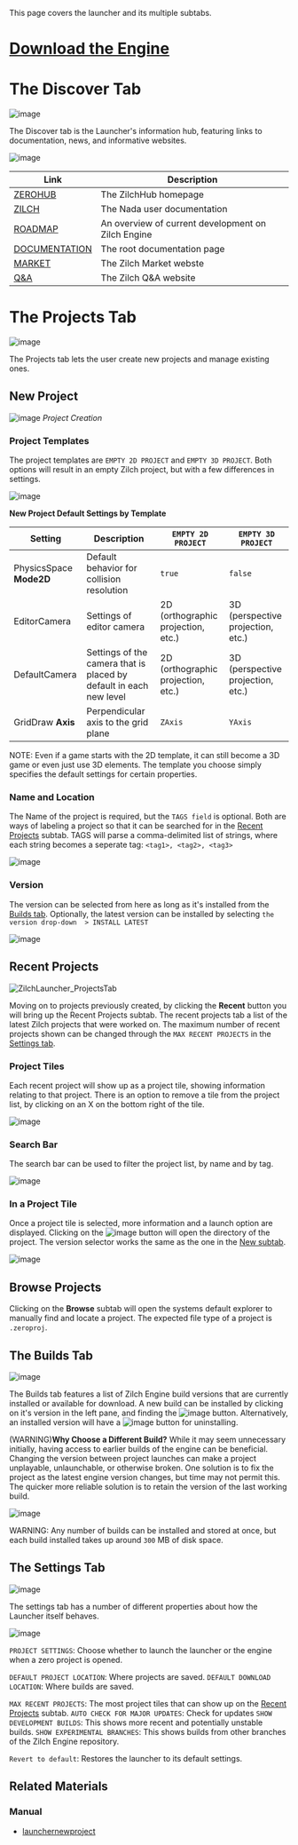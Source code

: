 This page covers the launcher and its multiple subtabs.

 #  [Download the Engine](http://download.zilchengine.com )

 # The Discover Tab


![image](https://raw.githubusercontent.com/ZilchEngine/ZilchFiles/master/doc_files/47808.png)

The Discover tab is the Launcher's information hub, featuring links to documentation, news, and informative websites.



![image](https://raw.githubusercontent.com/ZilchEngine/ZilchFiles/master/doc_files/47822.png)


| Link | Description |
| -- | -- |
| [ZEROHUB](https://dev.zilchengine.com/) | The ZilchHub homepage |
| [ZILCH](https://github.com/ZilchEngine/ZilchDocs/blob/master/zilch_editor_documentation/zilchmanual/nada_in_zilch.md) | The Nada user documentation |
| [ROADMAP](https://dev.zilchengine.com/project/board/52/) | An overview of current development on Zilch Engine |
| [DOCUMENTATION](https://github.com/ZilchEngine/ZilchDocs/blob/master.md) | The root documentation page |
| [MARKET](https://market.zilchengine.com/) | The Zilch Market webste |
| [Q&A](https://ask.zilchengine.com/) | The Zilch Q&A website |

 # The Projects Tab


![image](https://raw.githubusercontent.com/ZilchEngine/ZilchFiles/master/doc_files/47829.png)

The Projects tab lets the user create new projects and manage existing ones.

 ## New Project


![image](https://raw.githubusercontent.com/ZilchEngine/ZilchFiles/master/doc_files/47798.png) *Project Creation*

 ### Project Templates
The project templates are `EMPTY 2D PROJECT` and `EMPTY 3D PROJECT`. Both options will result in an empty Zilch project, but with a few differences in settings.


![image](https://raw.githubusercontent.com/ZilchEngine/ZilchFiles/master/doc_files/47778.png)


**New Project Default Settings by Template**

| **Setting**  | **Description** | `EMPTY 2D PROJECT` | `EMPTY 3D PROJECT` |
|--------------|-----------------|----------------------|----------------------|
| PhysicsSpace **Mode2D** | Default behavior for collision resolution | `true` | `false` |
| EditorCamera | Settings of editor camera | 2D (orthographic projection, etc.) | 3D (perspective projection, etc.) |
| DefaultCamera | Settings of the camera that is placed by default in each new level | 2D (orthographic projection, etc.) | 3D (perspective projection, etc.) |
| GridDraw **Axis** | Perpendicular axis to the grid plane | `ZAxis` | `YAxis` |

NOTE: Even if a game starts with the 2D template, it can still become a 3D game or even just use 3D elements.  The template you choose simply specifies the default settings for certain properties.

 ### Name and Location
The Name  of the project is required, but the `TAGS field` is optional.  Both are ways of labeling a project so that it can be searched for in the [Recent Projects](https://github.com/ZilchEngine/ZilchDocs/blob/master/zilch_editor_documentation/zilchmanual/editor/launcher.md#recent-projects) subtab.  TAGS  will parse a comma-delimited list of strings, where each string becomes a seperate tag: `<tag1>, <tag2>, <tag3>`


![image](https://raw.githubusercontent.com/ZilchEngine/ZilchFiles/master/doc_files/47800.png)


 ### Version
The version can be selected from here as long as it's installed from the [Builds tab](https://github.com/ZilchEngine/ZilchDocs/blob/master/zilch_editor_documentation/zilchmanual/editor/launcher.md#the-builds-tab).  Optionally, the latest version can be installed by selecting `the version drop-down  > INSTALL LATEST`


![image](https://raw.githubusercontent.com/ZilchEngine/ZilchFiles/master/doc_files/47796.png)


 ## Recent Projects


![ZilchLauncher_ProjectsTab](https://raw.githubusercontent.com/ZilchEngine/ZilchFiles/master/doc_files/47866.gif)


Moving on to projects previously created, by clicking the **Recent** button you will bring up the Recent Projects subtab.
The recent projects tab a list of the latest Zilch projects that were worked on.  The maximum number of recent projects shown can be changed through the `MAX RECENT PROJECTS` in the [Settings tab](https://github.com/ZilchEngine/ZilchDocs/blob/master/zilch_editor_documentation/zilchmanual/editor/launcher.md#the-settings-tab).

 ### Project Tiles
Each recent project will show up as a project tile, showing information relating to that project.  There is an option to remove a tile from the project list, by clicking on an X on the bottom right of the tile.


![image](https://raw.githubusercontent.com/ZilchEngine/ZilchFiles/master/doc_files/47870.png)


 ### Search Bar
The search bar can be used to filter the project list, by name and by tag.


![image](https://raw.githubusercontent.com/ZilchEngine/ZilchFiles/master/doc_files/47872.png)


 ### In a Project Tile
Once a project tile is selected, more information and a launch option are displayed.  Clicking on the ![image](https://raw.githubusercontent.com/ZilchEngine/ZilchFiles/master/doc_files/47881.png) button will open the directory of the project.  The version selector works the same as the one in the [New subtab](https://github.com/ZilchEngine/ZilchDocs/blob/master/zilch_editor_documentation/zilchmanual/editor/launcher.md#new-project).


![image](https://raw.githubusercontent.com/ZilchEngine/ZilchFiles/master/doc_files/47879.png)


 ## Browse Projects
Clicking on the **Browse** subtab will open the systems default explorer to manually find and locate a project.  The expected file type of a project is `.zeroproj`.

 ## The Builds Tab


![image](https://raw.githubusercontent.com/ZilchEngine/ZilchFiles/master/doc_files/47891.png)


The Builds tab features a list of Zilch Engine build versions that are currently installed or available for download.  A new build can be installed by clicking on it's version in the left pane, and finding the ![image](https://raw.githubusercontent.com/ZilchEngine/ZilchFiles/master/doc_files/47885.png) button.  Alternatively, an installed version will have a ![image](https://raw.githubusercontent.com/ZilchEngine/ZilchFiles/master/doc_files/47889.png) button for uninstalling.

(WARNING)**Why Choose a Different Build?**
While it may seem unnecessary initially, having access to earlier builds of the engine can be beneficial.  Changing the version between project launches can make a project unplayable, unlaunchable, or otherwise broken.  One solution is to fix the project as the latest engine version changes, but time may not permit this.  The quicker more reliable solution is to retain the version of the last working build.



![image](https://raw.githubusercontent.com/ZilchEngine/ZilchFiles/master/doc_files/47883.png)


WARNING:
Any number of builds can be installed and stored at once, but each build installed takes up around `300` MB of disk space.

 ## The Settings Tab


![image](https://raw.githubusercontent.com/ZilchEngine/ZilchFiles/master/doc_files/47893.png)


The settings tab has a number of different properties about how the Launcher itself behaves.



![image](https://raw.githubusercontent.com/ZilchEngine/ZilchFiles/master/doc_files/47897.png)


`PROJECT SETTINGS`: Choose whether to launch the launcher or the engine when a zero project is opened.

`DEFAULT PROJECT LOCATION`: Where projects are saved.
`DEFAULT DOWNLOAD LOCATION`: Where builds are saved.

`MAX RECENT PROJECTS`: The most project tiles that can show up on the [Recent Projects](https://github.com/ZilchEngine/ZilchDocs/blob/master/zilch_editor_documentation/zilchmanual/editor/launcher.md#recent-projects) subtab.
`AUTO CHECK FOR MAJOR UPDATES`:  Check for updates
`SHOW DEVELOPMENT BUILDS`: This shows more recent and potentially unstable builds.
`SHOW EXPERIMENTAL BRANCHES`:  This shows builds from other branches of the Zilch Engine repository.

`Revert to default`:  Restores the launcher to its default settings.

 ## Related Materials
 ### Manual
- [launchernewproject](https://github.com/ZilchEngine/ZilchDocs/blob/master/zilch_editor_documentation/zilchmanual/editor/editorcommands/launchernewproject.md) 

 
